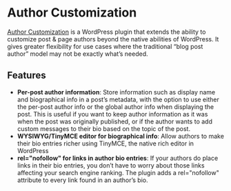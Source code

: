Author Customization
=========================

[Author Customization](https://christiaanconover.com/code/wp-author-customization) is a WordPress plugin that extends the ability to customize post & page authors beyond the native abilities of WordPress. It gives greater flexibility for use cases where the traditional “blog post author” model may not be exactly what’s needed.

Features
--------
* __Per-post author information__: Store information such as display name and biographical info in a post’s metadata, with the option to use either the per-post author info or the global author info when displaying the post. This is useful if you want to keep author information as it was when the post was originally published, or if the author wants to add custom messages to their bio based on the topic of the post.
* __WYSIWYG/TinyMCE editor for biographical info__: Allow authors to make their bio entries richer using TinyMCE, the native rich editor in WordPress
* __rel="nofollow" for links in author bio entries__: If your authors do place links in their bio entries, you don’t have to worry about those links affecting your search engine ranking. The plugin adds a rel="nofollow" attribute to every link found in an author’s bio.
